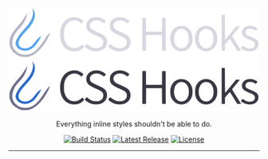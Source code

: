 <p align="center">
<img src=".github/logo-dark.svg#gh-dark-mode-only" alt="CSS Hooks" />
<img src=".github/logo-light.svg#gh-light-mode-only" alt="CSS Hooks" />
</p>

<p align="center">
Everything inline styles shouldn't be able to do.
</p>

<p align="center">
  <a href="https://github.com/css-hooks/css-hooks/actions/workflows/ci.yml"><img src="https://img.shields.io/github/actions/workflow/status/css-hooks/css-hooks/ci.yml?branch=master" alt="Build Status"></a>
  <a href="https://github.com/css-hooks/css-hooks/releases"><img src="https://img.shields.io/npm/v/hooks.css.svg" alt="Latest Release"></a>
  <a href="https://github.com/css-hooks/css-hooks/blob/master/LICENSE"><img src="https://img.shields.io/npm/l/css-hooks.svg" alt="License"></a>
</p>

---
